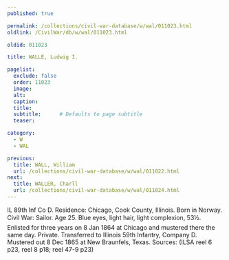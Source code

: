 ```yaml
---
published: true

permalink: /collections/civil-war-database/w/wal/011023.html
oldlink: /CivilWar/db/w/wal/011023.html

oldid: 011023

title: WALLE, Ludwig I.

pagelist:
  exclude: false
  order: 11023
  image: 
  alt:
  caption:
  title:
  subtitle:      # Defaults to page subtitle
  teaser:

category: 
  - W 
  - WAL

previous:
  title: WALL, William
  url: /collections/civil-war-database/w/wal/011022.html  
next:
  title: WALLER, Charll
  url: /collections/civil-war-database/w/wal/011024.html   
---
```

IL 89th Inf Co D. Residence: Chicago, Cook County, Illinois. Born in Norway. Civil War: Sailor. Age 25. Blue eyes, light hair, light complexion, 5&#146;3&frac12;&#148;. Enlisted for three years on 8 Jan 1864 at Chicago and mustered there the same day. Private. Transferred to Illinois 59th Infantry, Company D. Mustered out 8 Dec 1865 at New Braunfels, Texas. Sources: (ILSA reel 6 p23, reel 8 p18; reel 47-9 p23)